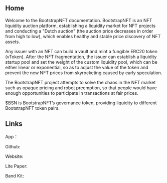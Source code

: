 ## Home
Welcome to the BootstrapNFT documentation. BootstrapNFT is an NFT liquidity auction platform, establishing a liquidity market for NFT projects and conducting a "Dutch auction" (the auction price decreases in order from high to low), which enables healthy and stable price discovery of NFT assets.
 
Any issuer with an NFT can build a vault and mint a fungible ERC20 token (vToken). After the NFT fragmentation, the issuer can establish a liquidity startup pool and set the weight of the custom liquidity pool, which can be either linear or exponential, so as to adjust the value of the token and prevent the new NFT prices from skyrocketing caused by early speculation.
 
The BootstrapNFT project attempts to solve the chaos in the NFT market such as opaque pricing and robot preemption, so that people would have enough opportunities to participate in transactions at fair prices.
 
$BSN is BootstrapNFT’s governance token, providing liquidity to different BootstrapNFT token pairs.
 


## Links

App：

Github:

Website:

Lite Paper:

Band Kit: